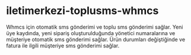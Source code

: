 # iletimerkezi-toplusms-whmcs
Whmcs için otomatik sms gönderimi ve toplu sms gönderimi sağlar.
Yeni üye kaydında, yeni sipariş oluşturulduğunda yönetici numaralarına ve müşteriye otomatik sms gönderimi sağlar.
Ürün durumları değiştiğinde ve fatura ile ilgili müşteriye sms gönderimi sağlar. 
